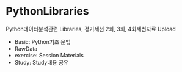 # PythonLibraries
Python데이터분석관련 Libraries, 정기세션 2회, 3회, 4회세션자료 Upload
  - Basic: Python기초 문법 
  - RawData
  - exercise: Session Materials
  - Study: Study내용 공유
